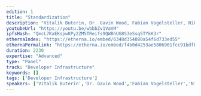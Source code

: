 ```yaml
---
edition: 1
title: "Standardization"
description: "Vitalik Buterin, Dr. Gavin Wood, Fabian Vogelsteller, Nikolai Mushegian and Christian Lundkvist discuss standardisation in the Ethereum space."
youtubeUrl: "https://youtu.be/wbbbZv1VaVM"
ipfsHash: "QmcL7KaEKspwKPy2ZM5TReifs9QWBhUG8S3eSsqSTYkK3r"
ethernaIndex: "https://etherna.io/embed/6348d354080a54f6d733ed55"
ethernaPermalink: "https://etherna.io/embed/f4b0d4253ae5806901fcc91bdfb065f0b04ffa70df8382c4990cd0e7faf56f88"
duration: 2230
expertise: "Advanced"
type: "Panel"
track: "Developer Infrastructure"
keywords: []
tags: ['Developer Infrastructure']
speakers: ['Vitalik Buterin','Dr. Gavin Wood','Fabian Vogelsteller','Nikolai Mushegian','Christian Lundkvist']
---
```


